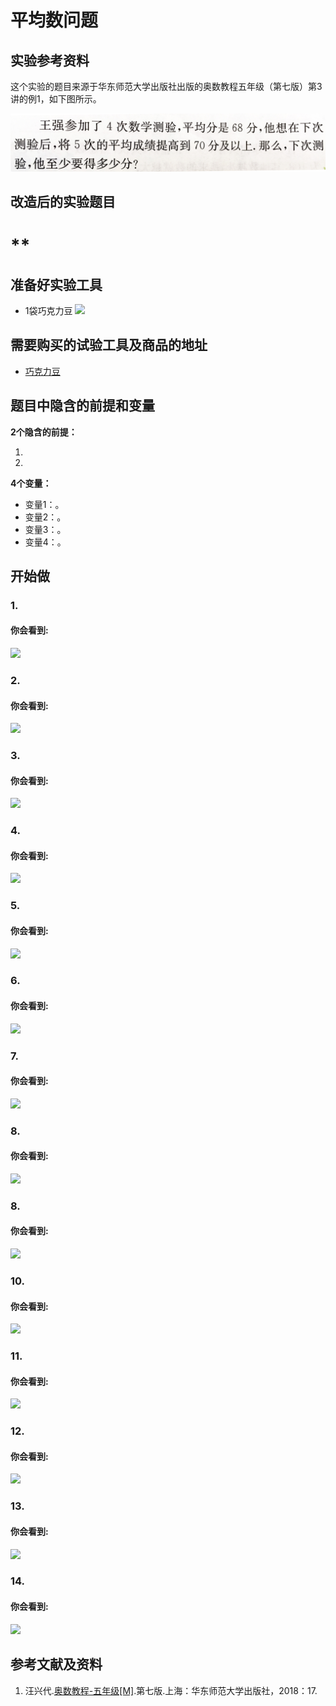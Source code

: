 # 平均数问题

## 实验参考资料

这个实验的题目来源于华东师范大学出版社出版的奥数教程五年级（第七版）第3讲的例1，如下图所示。

![](/images/五年级/平均数问题/平均数问题-奥数教程5年级-p17.jpg)

## 改造后的实验题目

# ** #

## 准备好实验工具

- 1袋巧克力豆
![](/images/x年级/xxxxx/7个奶牛模型.jpg)

## 需要购买的试验工具及商品的地址

- [巧克力豆](https://item.jd.com/1912287.html)

 
## 题目中隐含的前提和变量

**2个隐含的前提：**

1. 
2. 

**4个变量：**

- 变量1：。
- 变量2：。
- 变量3：。
- 变量4：。
 
## 开始做

### 1. 


#### 你会看到: 

![](/images/x年级/xxxxx/1a.jpg)

### 2. 


#### 你会看到: 

![](/images/x年级/xxxxx/1a.jpg)

### 3. 


#### 你会看到: 

![](/images/x年级/xxxxx/1a.jpg)

### 4. 


#### 你会看到: 

![](/images/x年级/xxxxx/1a.jpg)

### 5. 


#### 你会看到: 

![](/images/x年级/xxxxx/1a.jpg)

### 6. 


#### 你会看到: 

![](/images/x年级/xxxxx/1a.jpg)

### 7. 


#### 你会看到: 

![](/images/x年级/xxxxx/1a.jpg)

### 8. 


#### 你会看到: 

![](/images/x年级/xxxxx/1a.jpg)

### 8. 


#### 你会看到: 

![](/images/x年级/xxxxx/1a.jpg)

### 10. 


#### 你会看到: 

![](/images/x年级/xxxxx/1a.jpg)

### 11. 


#### 你会看到: 

![](/images/x年级/xxxxx/1a.jpg)

### 12. 


#### 你会看到: 

![](/images/x年级/xxxxx/1a.jpg)

### 13. 


#### 你会看到: 

![](/images/x年级/xxxxx/1a.jpg)

### 14. 


#### 你会看到: 

![](/images/x年级/xxxxx/1a.jpg)

## 参考文献及资料

1. 汪兴代.[奥数教程-五年级[M]](https://detail.tmall.com/item.htm?id=574778340741&spm=a1z09.2.0.0.49272e8dfRxiP3&_u=jc6ncudc78b).第七版.上海：华东师范大学出版社，2018：17.